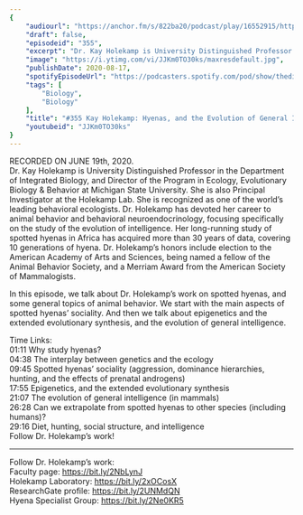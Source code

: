 ```yaml
---
{
	"audiourl": "https://anchor.fm/s/822ba20/podcast/play/16552915/https%3A%2F%2Fd3ctxlq1ktw2nl.cloudfront.net%2Fstaging%2F2020-6-14%2Fcfc20b90-3490-84ca-f5e5-99b035e6a0cd.m4a",
	"draft": false,
	"episodeid": "355",
	"excerpt": "Dr. Kay Holekamp is University Distinguished Professor in the Department of Integrated Biology, and Director of the Program in Ecology, Evolutionary Biology & Behavior at Michigan State University. She is also Principal Investigator at the Holekamp Lab. She is recognized as one of the world’s leading behavioral ecologists. Dr. Holekamp has devoted her career to animal behavior and behavioral neuroendocrinology, focusing specifically on the study of the evolution of intelligence. Her long-running study of spotted hyenas in Africa has acquired more than 30 years of data, covering 10 generations of hyena. Dr. Holekamp’s honors include election to the American Academy of Arts and Sciences, being named a fellow of the Animal Behavior Society, and a Merriam Award from the American Society of Mammalogists. ",
	"image": "https://i.ytimg.com/vi/JJKm0TO30ks/maxresdefault.jpg",
	"publishDate": 2020-08-17,
	"spotifyEpisodeUrl": "https://podcasters.spotify.com/pod/show/thedissenter/episodes/355-Kay-Holekamp-Hyenas--and-the-Evolution-of-General-Intelligence-egnlgj",
	"tags": [
		"Biology",
		"Biology"
	],
	"title": "#355 Kay Holekamp: Hyenas, and the Evolution of General Intelligence",
	"youtubeid": "JJKm0TO30ks"
}
---
```

RECORDED ON JUNE 19th, 2020.  
Dr. Kay Holekamp is University Distinguished Professor in the Department of Integrated Biology, and Director of the Program in Ecology, Evolutionary Biology & Behavior at Michigan State University. She is also Principal Investigator at the Holekamp Lab. She is recognized as one of the world’s leading behavioral ecologists. Dr. Holekamp has devoted her career to animal behavior and behavioral neuroendocrinology, focusing specifically on the study of the evolution of intelligence. Her long-running study of spotted hyenas in Africa has acquired more than 30 years of data, covering 10 generations of hyena. Dr. Holekamp’s honors include election to the American Academy of Arts and Sciences, being named a fellow of the Animal Behavior Society, and a Merriam Award from the American Society of Mammalogists. 

In this episode, we talk about Dr. Holekamp’s work on spotted hyenas, and some general topics of animal behavior. We start with the main aspects of spotted hyenas’ sociality. And then we talk about epigenetics and the extended evolutionary synthesis, and the evolution of general intelligence.

Time Links:  
<time>01:11</time> Why study hyenas?  
<time>04:38</time> The interplay between genetics and the ecology  
<time>09:45</time> Spotted hyenas’ sociality (aggression, dominance hierarchies, hunting, and the effects of prenatal androgens)  
<time>17:55</time> Epigenetics, and the extended evolutionary synthesis  
<time>21:07</time> The evolution of general intelligence (in mammals)  
<time>26:28</time> Can we extrapolate from spotted hyenas to other species (including humans)?  
<time>29:16</time> Diet, hunting, social structure, and intelligence  
  Follow Dr. Holekamp’s work!

---

Follow Dr. Holekamp’s work:  
Faculty page: https://bit.ly/2NbLynJ  
Holekamp Laboratory: https://bit.ly/2xOCosX  
ResearchGate profile: https://bit.ly/2UNMdQN  
Hyena Specialist Group: https://bit.ly/2Ne0KR5
